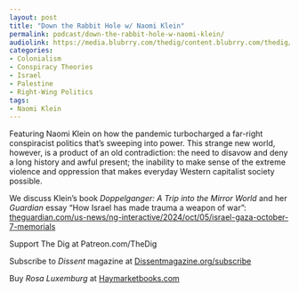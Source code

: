 ```yaml
---
layout: post
title: "Down the Rabbit Hole w/ Naomi Klein"
permalink: podcast/down-the-rabbit-hole-w-naomi-klein/
audiolink: https://media.blubrry.com/thedig/content.blubrry.com/thedig/The_Dig-EP_462-Klein.mp3
categories:
- Colonialism
- Conspiracy Theories
- Israel
- Palestine
- Right-Wing Politics
tags:
- Naomi Klein
---
```


Featuring Naomi Klein on how the pandemic turbocharged a far\-right conspiracist politics that’s sweeping into power. This strange new world, however, is a product of an old contradiction: the need to disavow and deny a long history and awful present; the inability to make sense of the extreme violence and oppression that makes everyday Western capitalist society possible. 

We discuss Klein’s book *Doppelganger: A Trip into the Mirror World* and her *Guardian* essay “How Israel has made trauma a weapon of war”: [theguardian.com/us\-news/ng\-interactive/2024/oct/05/israel\-gaza\-october\-7\-memorials](http://theguardian.com/us-news/ng-interactive/2024/oct/05/israel-gaza-october-7-memorials)  

Support The Dig at Patreon.com/TheDig

Subscribe to *Dissent* magazine at [Dissentmagazine.org/subscribe](http://Dissentmagazine.org/subscribe) 

Buy *Rosa Luxemburg* at [Haymarketbooks.com](http://Haymarketbooks.com)

